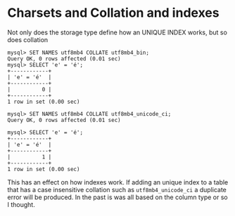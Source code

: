 # Charsets and Collation and indexes

Not only does the storage type define how an UNIQUE INDEX works, but so does
collation

```
mysql> SET NAMES utf8mb4 COLLATE utf8mb4_bin;
Query OK, 0 rows affected (0.01 sec)
mysql> SELECT 'e' = 'é';
+------------+
| 'e' = 'é'  |
+------------+
|          0 |
+------------+
1 row in set (0.00 sec)

mysql> SET NAMES utf8mb4 COLLATE utf8mb4_unicode_ci;
Query OK, 0 rows affected (0.01 sec)

mysql> SELECT 'e' = 'é';
+------------+
| 'e' = 'é'  |
+------------+
|          1 |
+------------+
1 row in set (0.00 sec)
```

This has an effect on how indexes work. If adding an unique index to a table
that has a case insensitive collation such as `utf8mb4_unicode_ci` a duplicate
error will be produced. In the past is was all based on the column type or so I
thought. 
